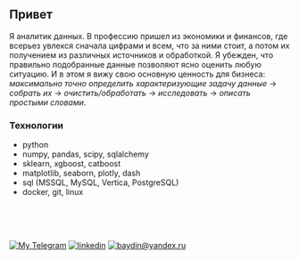 ## **Привет**

Я аналитик данных. В профессию пришел из экономики и финансов, где всерьез увлекся сначала цифрами и всем, что за ними стоит, а потом их получением из различных источников и обработкой. Я убежден, что правильно подобранные данные позволяют ясно оценить любую ситуацию. И в этом я вижу свою основную ценность для бизнеса: *максимально точно определить характеризующие задачу данные* -> *собрать их* -> *очистить/обработать* -> *исследовать* -> *описать простыми словами*.

### Технологии

- python
- numpy, pandas, scipy, sqlalchemy
- sklearn, xgboost, catboost
- matplotlib, seaborn, plotly, dash
- sql (MSSQL, MySQL, Vertica, PostgreSQL)
- docker, git, linux
<br>
<br>
<br>


[![My Telegram](https://img.shields.io/badge/-My%20telegram-2b4d59?&style=for-the-badge&logo=telegram&logoColor=white)](https://t.me/baydin_al)   [![linkedin](https://img.shields.io/badge/linkedin%20-%230077B5.svg?&style=for-the-badge&logo=linkedin&logoColor=white&color=blue)](https://www.linkedin.com/in/a-baydin/) [![baydin@yandex.ru](https://img.shields.io/badge/my_email%20-%23E62B1E.svg?&style=for-the-badge&logo=mail.ru&logoColor=white&color=darkred)](mailto:baydin@yandex.ru)